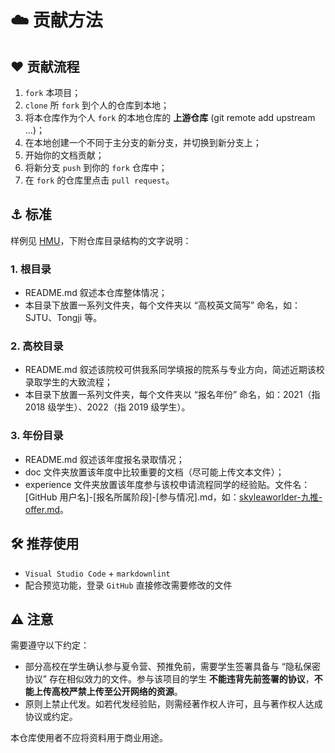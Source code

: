 # :cloud: 贡献方法

## :heart: 贡献流程

1. `fork` 本项目；
2. `clone` 所 `fork` 到个人的仓库到本地；
3. 将本仓库作为个人 `fork` 的本地仓库的 **上游仓库** (git remote add upstream ...)；
4. 在本地创建一个不同于主分支的新分支，并切换到新分支上；
5. 开始你的文档贡献；
6. 将新分支 `push` 到你的 `fork` 仓库中；
7. 在 `fork` 的仓库里点击 `pull request`。

## :anchor: 标准

样例见 [HMU](./HMU/)，下附仓库目录结构的文字说明：

### 1. 根目录

* README.md 叙述本仓库整体情况；
* 本目录下放置一系列文件夹，每个文件夹以 “高校英文简写” 命名，如：SJTU、Tongji 等。

### 2. 高校目录

* README.md 叙述该院校可供我系同学填报的院系与专业方向，简述近期该校录取学生的大致流程；
* 本目录下放置一系列文件夹，每个文件夹以 “报名年份” 命名，如：2021（指 2018 级学生）、2022（指 2019 级学生）。

### 3. 年份目录

* README.md 叙述该年度报名录取情况；
* doc 文件夹放置该年度中比较重要的文档（尽可能上传文本文件）；
* experience 文件夹放置该年度参与该校申请流程同学的经验贴。文件名：[GitHub 用户名]-[报名所属阶段]-[参与情况].md，如：[skyleaworlder-九推-offer.md](HMU/2021/experience/skyleaworlder-九推-offer.md)。

## :hammer_and_wrench: 推荐使用

* `Visual Studio Code` + `markdownlint`
* 配合预览功能，登录 `GitHub` 直接修改需要修改的文件

## :warning: 注意

需要遵守以下约定：

* 部分高校在学生确认参与夏令营、预推免前，需要学生签署具备与 “隐私保密协议” 存在相似效力的文件。参与该项目的学生 **不能违背先前签署的协议**，**不能上传高校严禁上传至公开网络的资源**。
* 原则上禁止代发。如若代发经验贴，则需经著作权人许可，且与著作权人达成协议或约定。

本仓库使用者不应将资料用于商业用途。
